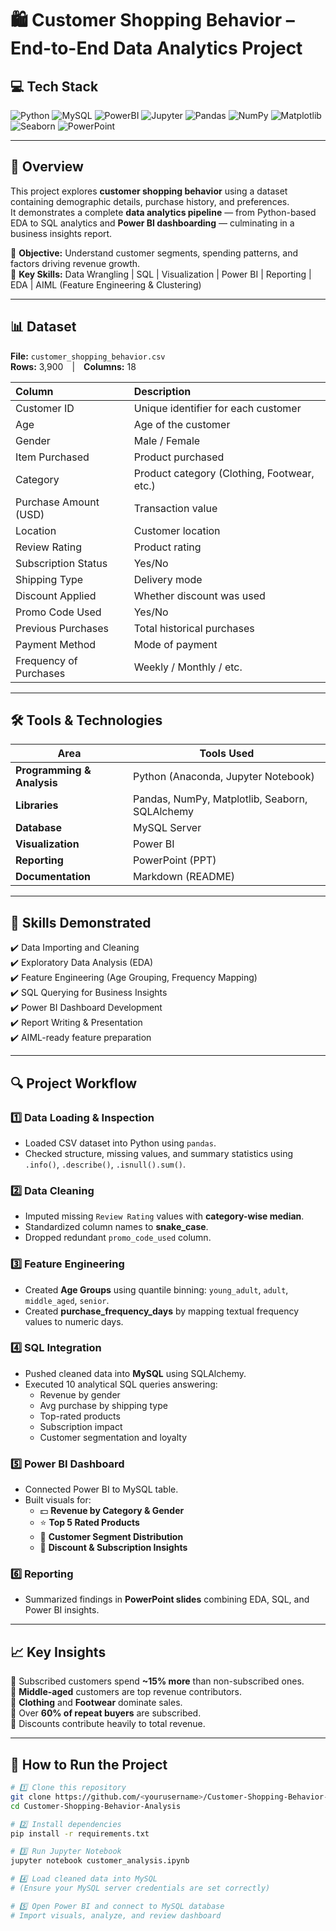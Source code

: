 # 🛍️ **Customer Shopping Behavior – End-to-End Data Analytics Project**

## 💻 Tech Stack

![Python](https://img.shields.io/badge/Python-3670A0?logo=python&logoColor=ffdd54)
![MySQL](https://img.shields.io/badge/MySQL-005C84?logo=mysql&logoColor=white)
![PowerBI](https://img.shields.io/badge/PowerBI-F2C811?logo=power-bi&logoColor=black)
![Jupyter](https://img.shields.io/badge/Jupyter-F37626?logo=jupyter&logoColor=white)
![Pandas](https://img.shields.io/badge/Pandas-150458?logo=pandas&logoColor=white)
![NumPy](https://img.shields.io/badge/NumPy-013243?logo=numpy&logoColor=white)
![Matplotlib](https://img.shields.io/badge/Matplotlib-ffffff?logo=plotly&logoColor=blue)
![Seaborn](https://img.shields.io/badge/Seaborn-3F4F75?logo=python&logoColor=white)
![PowerPoint](https://img.shields.io/badge/PowerPoint-B7472A?logo=microsoft-powerpoint&logoColor=white)

---

## 🧩 **Overview**
This project explores **customer shopping behavior** using a dataset containing demographic details, purchase history, and preferences.  
It demonstrates a complete **data analytics pipeline** — from Python-based EDA to SQL analytics and **Power BI dashboarding** — culminating in a business insights report.  

🎯 **Objective:** Understand customer segments, spending patterns, and factors driving revenue growth.  
🧠 **Key Skills:** Data Wrangling | SQL | Visualization | Power BI | Reporting | EDA | AIML (Feature Engineering & Clustering)

---

## 📊 **Dataset**

**File:** `customer_shopping_behavior.csv`  
**Rows:** 3,900 | **Columns:** 18  

| Column | Description |
|:--|:--|
| Customer ID | Unique identifier for each customer |
| Age | Age of the customer |
| Gender | Male / Female |
| Item Purchased | Product purchased |
| Category | Product category (Clothing, Footwear, etc.) |
| Purchase Amount (USD) | Transaction value |
| Location | Customer location |
| Review Rating | Product rating |
| Subscription Status | Yes/No |
| Shipping Type | Delivery mode |
| Discount Applied | Whether discount was used |
| Promo Code Used | Yes/No |
| Previous Purchases | Total historical purchases |
| Payment Method | Mode of payment |
| Frequency of Purchases | Weekly / Monthly / etc. |

---

## 🛠️ **Tools & Technologies**

| Area | Tools Used |
|------|-------------|
| **Programming & Analysis** | Python (Anaconda, Jupyter Notebook) |
| **Libraries** | Pandas, NumPy, Matplotlib, Seaborn, SQLAlchemy |
| **Database** | MySQL Server |
| **Visualization** | Power BI |
| **Reporting** | PowerPoint (PPT) |
| **Documentation** | Markdown (README) |

---

## 🧠 **Skills Demonstrated**
✔️ Data Importing and Cleaning  
✔️ Exploratory Data Analysis (EDA)  
✔️ Feature Engineering (Age Grouping, Frequency Mapping)  
✔️ SQL Querying for Business Insights  
✔️ Power BI Dashboard Development  
✔️ Report Writing & Presentation  
✔️ AIML-ready feature preparation  

---

## 🔍 **Project Workflow**

### **1️⃣ Data Loading & Inspection**
- Loaded CSV dataset into Python using `pandas`.  
- Checked structure, missing values, and summary statistics using `.info()`, `.describe()`, `.isnull().sum()`.  

### **2️⃣ Data Cleaning**
- Imputed missing `Review Rating` values with **category-wise median**.  
- Standardized column names to **snake_case**.  
- Dropped redundant `promo_code_used` column.  

### **3️⃣ Feature Engineering**
- Created **Age Groups** using quantile binning: `young_adult`, `adult`, `middle_aged`, `senior`.  
- Created **purchase_frequency_days** by mapping textual frequency values to numeric days.  

### **4️⃣ SQL Integration**
- Pushed cleaned data into **MySQL** using SQLAlchemy.  
- Executed 10 analytical SQL queries answering:
  - Revenue by gender  
  - Avg purchase by shipping type  
  - Top-rated products  
  - Subscription impact  
  - Customer segmentation and loyalty  

### **5️⃣ Power BI Dashboard**
- Connected Power BI to MySQL table.  
- Built visuals for:
  - 💵 **Revenue by Category & Gender**  
  - ⭐ **Top 5 Rated Products**  
  - 🧍 **Customer Segment Distribution**  
  - 🎯 **Discount & Subscription Insights**

### **6️⃣ Reporting**
- Summarized findings in **PowerPoint slides** combining EDA, SQL, and Power BI insights.  

---

## 📈 **Key Insights**
🔹 Subscribed customers spend **~15% more** than non-subscribed ones.  
🔹 **Middle-aged** customers are top revenue contributors.  
🔹 **Clothing** and **Footwear** dominate sales.  
🔹 Over **60% of repeat buyers** are subscribed.  
🔹 Discounts contribute heavily to total revenue.  

---

## 🚀 **How to Run the Project**

```bash
# 1️⃣ Clone this repository
git clone https://github.com/<yourusername>/Customer-Shopping-Behavior-Analysis.git
cd Customer-Shopping-Behavior-Analysis

# 2️⃣ Install dependencies
pip install -r requirements.txt

# 3️⃣ Run Jupyter Notebook
jupyter notebook customer_analysis.ipynb

# 4️⃣ Load cleaned data into MySQL
# (Ensure your MySQL server credentials are set correctly)

# 5️⃣ Open Power BI and connect to MySQL database
# Import visuals, analyze, and review dashboard
